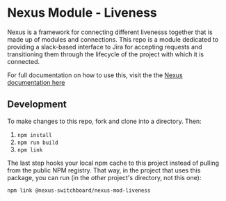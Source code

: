 # Nexus Module - Liveness

Nexus is a framework for connecting different livenesss together that is made up of modules and connections.  This repo
is a module dedicated to providing a slack-based interface to Jira for accepting requests and transitioning them through the 
 lifecycle of the project with which it is connected.

For full documentation on how to use this, visit the the [Nexus documentation here](https://nexus-switchboard.dev/content/modules/liveness)

## Development

To make changes to this repo, fork and clone into a directory.  Then:

1. `npm install`
2. `npm run build`
3. `npm link`

The last step hooks your local npm cache to this project instead of pulling from the public NPM registry.   That way, in the project that uses this package, you can run (in the *other* project's directory, not this one):

`npm link @nexus-switchboard/nexus-mod-liveness`

